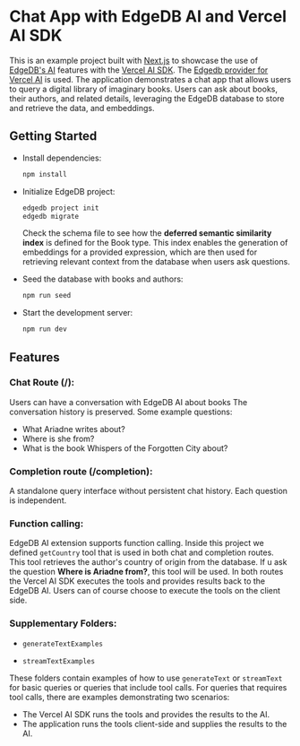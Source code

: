 # Chat App with EdgeDB AI and Vercel AI SDK

This is an example project built with [Next.js](https://nextjs.org/) to showcase the use of [EdgeDB's AI](https://docs.edgedb.com/ai) features with the [Vercel AI SDK](https://sdk.vercel.ai/docs/introduction). The [Edgedb provider for Vercel AI](https://docs.edgedb.com/ai/vercel-ai-provider) is used. The application demonstrates a chat app that allows users to query a digital library of imaginary books. Users can ask about books, their authors, and related details, leveraging the EdgeDB database to store and retrieve the data, and embeddings.

## Getting Started

- Install dependencies:

  ```bash
  npm install
  ```

- Initialize EdgeDB project:

  ```bash
  edgedb project init
  edgedb migrate
  ```

  Check the schema file to see how the **deferred semantic similarity index** is defined for the Book type. This index enables the generation of embeddings for a provided expression, which are then used for retrieving relevant context from the database when users ask questions.

- Seed the database with books and authors:

  ```bash
  npm run seed
  ```

- Start the development server:

  ```bash
  npm run dev
  ```

## Features

### Chat Route (/):

Users can have a conversation with EdgeDB AI about books The conversation history is preserved.
Some example questions:

- What Ariadne writes about?
- Where is she from?
- What is the book Whispers of the Forgotten City about?

### Completion route (/completion):

A standalone query interface without persistent chat history. Each question is independent.

### Function calling:

EdgeDB AI extension supports function calling. Inside this project we defined `getCountry` tool that is used in both chat and completion routes.
This tool retrieves the author's country of origin from the database. If u ask the question **Where is Ariadne from?**, this tool will be used.
In both routes the Vercel AI SDK executes the tools and provides results back to the EdgeDB AI. Users can of course choose to execute the tools on the client side.

### Supplementary Folders:

- `generateTextExamples`

- `streamTextExamples`

These folders contain examples of how to use `generateText` or `streamText` for basic queries or queries that include tool calls.
For queries that requires tool calls, there are examples demonstrating two scenarios:

- The Vercel AI SDK runs the tools and provides the results to the AI.
- The application runs the tools client-side and supplies the results to the AI.
